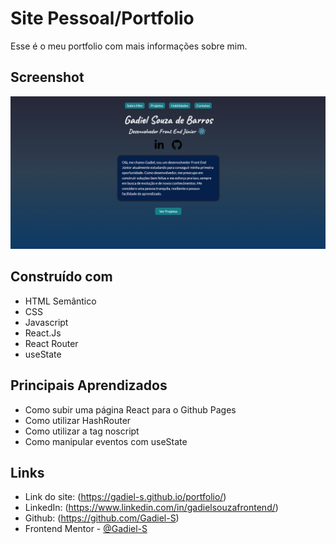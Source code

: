 # Site Pessoal/Portfolio

Esse é o meu portfolio com mais informações sobre mim. 

## Screenshot

![](./src/images/portfolio.png)

## Construído com

- HTML Semântico
- CSS
- Javascript
- React.Js
- React Router
- useState

## Principais Aprendizados

- Como subir uma página React para o Github Pages
- Como utilizar HashRouter
- Como utilizar a tag noscript
- Como manipular eventos com useState

## Links

- Link do site: (https://gadiel-s.github.io/portfolio/)
- LinkedIn: (https://www.linkedin.com/in/gadielsouzafrontend/)
- Github: (https://github.com/Gadiel-S)
- Frontend Mentor - [@Gadiel-S](https://www.frontendmentor.io/profile/Gadiel-S)
